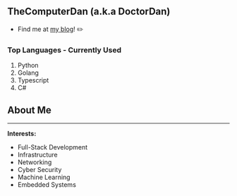 ## TheComputerDan (a.k.a DoctorDan) 
* Find me at [my blog](https://blog.doctordan.dev)! ✏️

### Top Languages - Currently Used
1. Python
2. Golang 
3. Typescript
4. C#


## About Me
---

**Interests:**  
- Full-Stack Development
- Infrastructure
- Networking
- Cyber Security
- Machine Learning
- Embedded Systems
